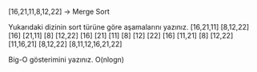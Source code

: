 [16,21,11,8,12,22] -> Merge Sort

Yukarıdaki dizinin sort türüne göre aşamalarını yazınız.
[16,21,11]      [8,12,22]
[16] [21,11]    [8] [12,22]
[16] [21] [11]  [8] [12] [22]
[16] [11,21]    [8] [12,22]
[11,16,21]      [8,12,22]
[8,11,12,16,21,22]
  
Big-O gösterimini yazınız.
   O(nlogn)